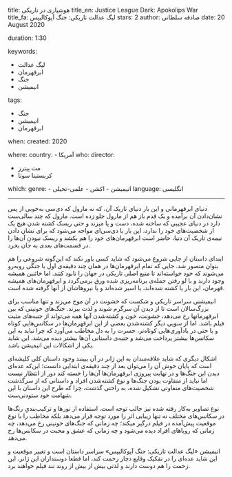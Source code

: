 
title: هوشیاری در تاریکی
title_en: Justice League Dark: Apokolips War  
title_fa: لیگ عدالت تاریکی: جنگ آپوکالیپس
stars: 2
author: صادقه سلطانی
date: 20 August 2020

duration: 1:30

keywords:
  - لیگ عدالت
  - ابرقهرمان
  - جنگ 
  - انیمیشن

tags:
  - جنگ
  - انیمیشن
  - ابرقهرمان 

when:
  created: 2020

where:
  country:
    - آمریکا
who:
  director: 
  - مت پیترز
  - کریستینا سوتا
 
which:
  genre:
    - انیمیشن
    - اکشن
    - علمی-تخیلی
  language: انگلیسی

---

دنیای ابرقهرمانی و این بار دنیای تاریک آن، که نه مارول که دی‌سی به‌خوبی از پس نشان‌دادن آن برآمده و یک قدم باز هم از مارول جلو زده است. مارول که چند سالی‌ست دارد در دنیای عجیبی که ساخته شده، دست و پا میزند و حتی ریسک کشته‌ شدن هیچ یک از شخصیت‌های خود را ندارد، این بار با دی‌سی‌ای مواجه می‌شود که برای نشان دادن نیمه‌ی تاریک آن دنیا، حاضر است ابرقهرمان‌های خود را هم بکشد و ریسک نبودنِ آن‌ها را در قسمت‌های بعدی به جان بخرد.

ابتدای داستان از جایی شروع می‌شود که شاید کسی باور نکند که این‌گونه شروعی را هم بتوان متصور شد. جایی که تمام ابرقهرمان‌ها در همان چند دقیقه‌ی اول با جنگی روبه‌رو می‌شوند که خود خواسته‌اند تا منبع اصلی تاریکی در جهان را نابود کنند. اما خائنین همیشه وجود دارند و با لو رفتن حمله‌ی برنامه‌ریزی شده ورق بر‌می‌گردد و ابرقهرمان‌های همیشه قهرمان، این بار یا کشته شده‌اند، یا اسیر شده‌اند و یا نیروهاشان از آنها گرفته شده است.

انیمیشنی سراسر تاریکی و شکست که خشونت در آن موج می‌زند و تنها مناسب برای بزرگ‌سالان است تا از دیدن آن سرگرم شوند و لذت ببرند. جنگ‌های خونینی که بین ابرقهرمانها رخ می‌دهد، خشونت، خون و کشته‌شدن آنها همه می‌تواند از جنبه‌های مثبت فیلم باشد. اما از سویی دیگر کشته‌شدن بعضی از این ابرقهرمان‌ها در سکانس‌هایی کوتاه و یا حتی در یادآوری‌هایی کوتاه‌تر، حسرت را به دل مخاطب می‌آورد که چرا نباید به این سکانس‌ها بیشتر پرداخت می‌شد و جنبه‌ی داستانی آن‌ها بیشتر دیده می‌شد، این شاید یکی از اشکالات این انیمیشن باشد.

اشکال دیگری که شاید علاقه‌مندان به این ژانر در آن ببینند وجود داستان کلی کلیشه‌ای است که پایان خوش آن را می‌توان بعد از چند دقیقه‌ی ابتدایی دانست؛ این‌که عده‌ای دیدن این جنگ‌ها و در نهایت پیروزی ابرقهرمان‌ها آن‌ها را خسته کند دور از انتظار نیست اما نباید از متفاوت بودن جنگ‌ها و نوع کشته‌شدن افراد و داستانی که از سرگذشت شخصیت‌های متفاوتی تشکیل شده، به راحتی گذشت، چرا که طرح این داستان با این شهامت خود ستودنی‌ست.

نوع تصاویر به‌کار رفته شده نیز جالب توجه‌ است. استفاده از نورها و ترکیب‌بندی‌ِ رنگ‌ها در سکانس‌های مختلف نه تنها زیبایی اثر را مورد توجه قرار می‌دهد بلکه مخاطب را با نوع موقعیت پیش‌آمده در فیلم درگیر میکند؛ چه زمانی که جنگ‌های خونینی رخ می‌دهد، چه زمانی که رویاهای افراد دیده می‌شود و چه زمانی که عشق و محبت در سکانس‌ها رخ می‌دهد.

انیمیشن «لیگ عدالت تاریکی: جنگ آپوکالیپس» سراسر داستان است و تغییر موقعیت و این شاید عده‌ای را در تفکیک وقایع دچار زحمت کند، اما قطعا دوستداران این ژانر، این زحمت را هم دوست دارند و لذتی بیش از بیش از روند تند فیلم خواهند برد.
